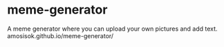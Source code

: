 # meme-generator

A meme generator where you can upload your own pictures and add text.
amosisok.github.io/meme-generator/

